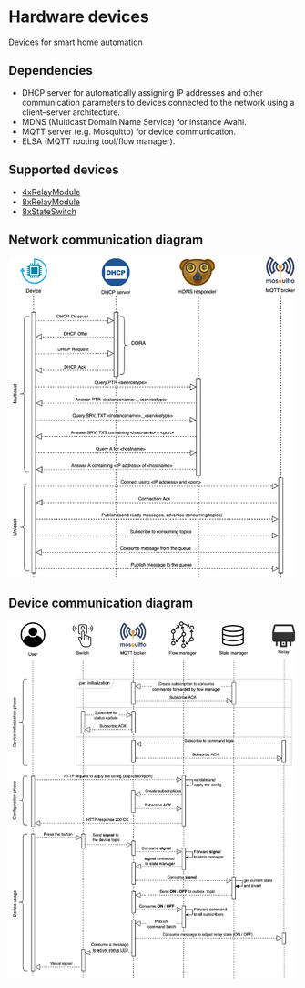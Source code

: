# Hardware devices
Devices for smart home automation

## Dependencies
- DHCP server for automatically assigning IP addresses and other communication parameters to devices connected to the network using a client–server architecture.
- MDNS (Multicast Domain Name Service) for instance Avahi.
- MQTT server (e.g. Mosquitto) for device communication.
- ELSA (MQTT routing tool/flow manager).

## Supported devices
- [4xRelayModule](./4xRelayModule/README.md)
- [8xRelayModule](./8xRelayModule/README.md)
- [8xStateSwitch](./8xStateSwitch/README.md)

## Network communication diagram
![Network communication diagram](./NetworkDiagram.jpg)

## Device communication diagram
![Device communication diagram](./DeviceCommunication.jpg)
